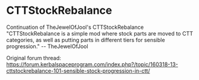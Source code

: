# CTTStockRebalance
Continuation of TheJewelOfJool's CTTStockRebalance
"CTTStockRebalance is a simple mod where stock parts are moved to CTT categories, as well as putting parts in different tiers for sensible progression." -- TheJewelOfJool

Original forum thread:
https://forum.kerbalspaceprogram.com/index.php?/topic/160318-13-cttstockrebalance-101-sensible-stock-progression-in-ctt/
